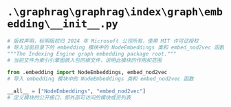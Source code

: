 # `.\graphrag\graphrag\index\graph\embedding\__init__.py`

```py
# 版权声明，标明版权归 2024 年 Microsoft 公司所有，使用 MIT 许可证授权
# 导入当前目录下的 embedding 模块中的 NodeEmbeddings 类和 embed_nod2vec 函数
"""The Indexing Engine graph embedding package root."""
# 当前文件为索引引擎图嵌入包的根文件，说明此模块的作用和范围

from .embedding import NodeEmbeddings, embed_nod2vec
# 导入 embedding 模块中的 NodeEmbeddings 类和 embed_nod2vec 函数

__all__ = ["NodeEmbeddings", "embed_nod2vec"]
# 定义模块的公开接口，即外部可访问的模块成员列表
```